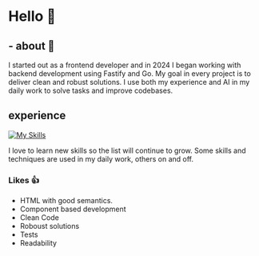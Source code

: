 # Hello :wave:

## - about :rocket:

I started out as a frontend developer and in 2024 I began working with backend development using Fastify and Go. My goal in every project is to deliver clean and robust solutions. I use both my experience and AI in my daily work to solve tasks and improve codebases.


## experience
[![My Skills](https://skillicons.dev/icons?i=js,ts,html,css,sass,react,nextjs,vue,vite,express,nodejs,md,mongodb,jest,figma,git,github,vscode,go)](https://skillicons.dev)

I love to learn new skills so the list will continue to grow. Some skills and techniques are used in my daily work, others on and off.
  
### Likes :thumbsup: 
- HTML with good semantics.
- Component based development
- Clean Code
- Roboust solutions
- Tests
- Readability
 

<!---
JoeldelPilar/JoeldelPilar is a ✨ special ✨ repository because its `README.md` (this file) appears on your GitHub profile.
You can click the Preview link to take a look at your changes.
--->
